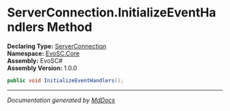 ﻿<!--  
  <auto-generated>   
    The contents of this file were generated by a tool.  
    Changes to this file may be list if the file is regenerated  
  </auto-generated>   
-->

# ServerConnection.InitializeEventHandlers Method

**Declaring Type:** [ServerConnection](../index.md)  
**Namespace:** [EvoSC.Core](../../index.md)  
**Assembly:** EvoSC\#  
**Assembly Version:** 1.0.0

```csharp
public void InitializeEventHandlers();
```
___

*Documentation generated by [MdDocs](https://github.com/ap0llo/mddocs)*
